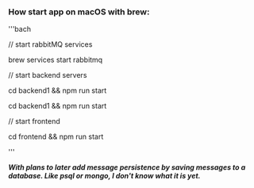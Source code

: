 ### How start app on macOS with brew:

'''bach

// start rabbitMQ services

brew services start rabbitmq    

// start backend servers

cd backend1 && npm run start

cd backend1 && npm run start

// start frontend 

cd frontend && npm run start

'''

***With plans to later add message persistence by saving messages to a database. Like psql or mongo, I don't know what it is yet.***
